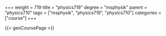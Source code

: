 +++
weight = 719
title = "physics719"
degree = "msphysik"
parent = "physics710"
tags = ["msphysik", "physics719", "physics710"]
categories = ["course"]
+++

{{< genCoursePage >}}
